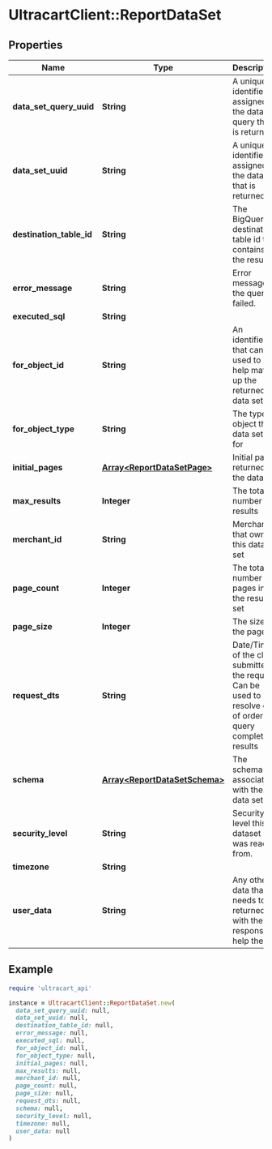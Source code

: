 # UltracartClient::ReportDataSet

## Properties

| Name | Type | Description | Notes |
| ---- | ---- | ----------- | ----- |
| **data_set_query_uuid** | **String** | A unique identifier assigned to the data set query that is returned. | [optional] |
| **data_set_uuid** | **String** | A unique identifier assigned to the data set that is returned. | [optional] |
| **destination_table_id** | **String** | The BigQuery destination table id that contains the result. | [optional] |
| **error_message** | **String** | Error message if the query failed. | [optional] |
| **executed_sql** | **String** |  | [optional] |
| **for_object_id** | **String** | An identifier that can be used to help match up the returned data set | [optional] |
| **for_object_type** | **String** | The type of object this data set is for | [optional] |
| **initial_pages** | [**Array&lt;ReportDataSetPage&gt;**](ReportDataSetPage.md) | Initial pages returned in the dataset | [optional] |
| **max_results** | **Integer** | The total number of results | [optional] |
| **merchant_id** | **String** | Merchant that owns this data set | [optional] |
| **page_count** | **Integer** | The total number of pages in the result set | [optional] |
| **page_size** | **Integer** | The size of the pages | [optional] |
| **request_dts** | **String** | Date/Time of the client submitted the request.  Can be used to resolve out of order query completion results | [optional] |
| **schema** | [**Array&lt;ReportDataSetSchema&gt;**](ReportDataSetSchema.md) | The schema associated with the data set. | [optional] |
| **security_level** | **String** | Security level this dataset was read from. | [optional] |
| **timezone** | **String** |  | [optional] |
| **user_data** | **String** | Any other data that needs to be returned with the response to help the UI | [optional] |

## Example

```ruby
require 'ultracart_api'

instance = UltracartClient::ReportDataSet.new(
  data_set_query_uuid: null,
  data_set_uuid: null,
  destination_table_id: null,
  error_message: null,
  executed_sql: null,
  for_object_id: null,
  for_object_type: null,
  initial_pages: null,
  max_results: null,
  merchant_id: null,
  page_count: null,
  page_size: null,
  request_dts: null,
  schema: null,
  security_level: null,
  timezone: null,
  user_data: null
)
```

